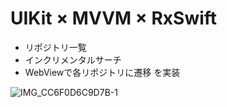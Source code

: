 
# UIKit × MVVM × RxSwift
- リポジトリ一覧
- インクリメンタルサーチ
- WebViewで各リポジトリに遷移
を実装

![IMG_CC6F0D6C9D7B-1](https://user-images.githubusercontent.com/64351617/151684328-67bb5b1a-eecf-4334-910e-c4c50e4e5732.jpeg)
